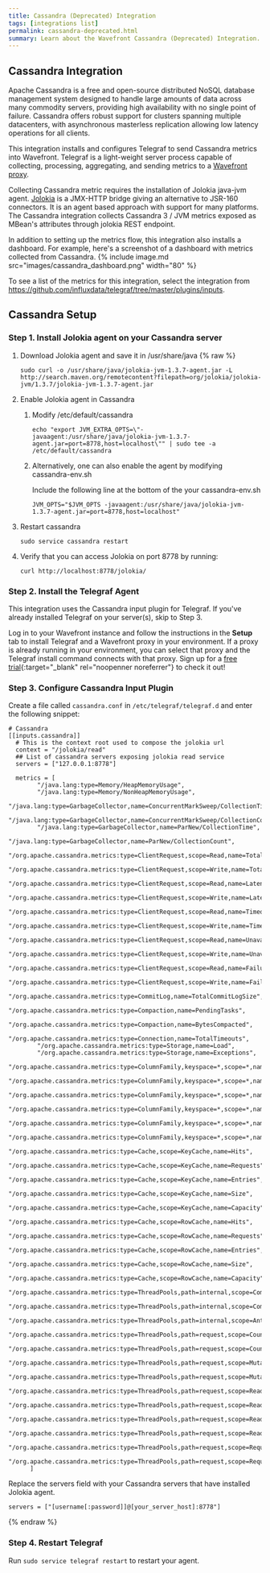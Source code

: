 ```yaml
---
title: Cassandra (Deprecated) Integration
tags: [integrations list]
permalink: cassandra-deprecated.html
summary: Learn about the Wavefront Cassandra (Deprecated) Integration.
---
```

## Cassandra Integration

Apache Cassandra is a free and open-source distributed NoSQL database management system designed to handle large amounts of data across many commodity servers, providing high availability with no single point of failure. Cassandra offers robust support for clusters spanning multiple datacenters, with asynchronous masterless replication allowing low latency operations for all clients.

This integration installs and configures Telegraf to send Cassandra metrics into Wavefront. Telegraf is a light-weight server process capable of collecting, processing, aggregating, and sending metrics to a [Wavefront proxy](https://docs.wavefront.com/proxies.html).

Collecting Cassandra metric requires the installation of Jolokia java-jvm agent. [Jolokia](https://jolokia.org/index.html) is a JMX-HTTP bridge giving an alternative to JSR-160 connectors. It is an agent based approach with support for many platforms. 
The Cassandra integration collects Cassandra 3 / JVM metrics exposed as MBean's attributes through jolokia REST endpoint.

In addition to setting up the metrics flow, this integration also installs a dashboard. For example, here's a screenshot of a dashboard with metrics collected from Cassandra.
{% include image.md src="images/cassandra_dashboard.png" width="80" %}


To see a list of the metrics for this integration, select the integration from <https://github.com/influxdata/telegraf/tree/master/plugins/inputs>.
## Cassandra Setup



### Step 1. Install Jolokia agent on your Cassandra server

1. Download Jolokia agent and save it in /usr/share/java
{% raw %}
   ```
   sudo curl -o /usr/share/java/jolokia-jvm-1.3.7-agent.jar -L http://search.maven.org/remotecontent?filepath=org/jolokia/jolokia-jvm/1.3.7/jolokia-jvm-1.3.7-agent.jar
   ```

1. Enable Jolokia agent in Cassandra

    1. Modify /etc/default/cassandra

       ```
       echo "export JVM_EXTRA_OPTS=\"-javaagent:/usr/share/java/jolokia-jvm-1.3.7-agent.jar=port=8778,host=localhost\"" | sudo tee -a /etc/default/cassandra
       ```
    
    1. Alternatively, one can also enable the agent by modifying cassandra-env.sh 
    
       Include the following line at the bottom of the your cassandra-env.sh
        
       ```
       JVM_OPTS="$JVM_OPTS -javaagent:/usr/share/java/jolokia-jvm-1.3.7-agent.jar=port=8778,host=localhost"
       ```
 
1. Restart cassandra

   ```
   sudo service cassandra restart
   ```

1. Verify that you can access Jolokia on port 8778 by running:
 
   ```
   curl http://localhost:8778/jolokia/
   ```

### Step 2. Install the Telegraf Agent

This integration uses the Cassandra input plugin for Telegraf. If you've already installed Telegraf on your server(s), skip to Step 3.

Log in to your Wavefront instance and follow the instructions in the **Setup** tab to install Telegraf and a Wavefront proxy in your environment. If a proxy is already running in your environment, you can select that proxy and the Telegraf install command connects with that proxy. Sign up for a [free trial](http://wavefront.com/sign-up/?utm_source=docs.vmware.com&utm_medium=referral&utm_campaign=docs-front-page){:target="_blank" rel="noopenner noreferrer"} to check it out!

### Step 3. Configure Cassandra Input Plugin

Create a file called `cassandra.conf` in `/etc/telegraf/telegraf.d` and enter the following snippet:

```
# Cassandra
[[inputs.cassandra]]
  # This is the context root used to compose the jolokia url
  context = "/jolokia/read"
  ## List of cassandra servers exposing jolokia read service
  servers = ["127.0.0.1:8778"]
  
  metrics = [   
        "/java.lang:type=Memory/HeapMemoryUsage",
        "/java.lang:type=Memory/NonHeapMemoryUsage",
        "/java.lang:type=GarbageCollector,name=ConcurrentMarkSweep/CollectionTime",
        "/java.lang:type=GarbageCollector,name=ConcurrentMarkSweep/CollectionCount",
        "/java.lang:type=GarbageCollector,name=ParNew/CollectionTime",
        "/java.lang:type=GarbageCollector,name=ParNew/CollectionCount",
        "/org.apache.cassandra.metrics:type=ClientRequest,scope=Read,name=TotalLatency",
        "/org.apache.cassandra.metrics:type=ClientRequest,scope=Write,name=TotalLatency",
        "/org.apache.cassandra.metrics:type=ClientRequest,scope=Read,name=Latency",
        "/org.apache.cassandra.metrics:type=ClientRequest,scope=Write,name=Latency",
        "/org.apache.cassandra.metrics:type=ClientRequest,scope=Read,name=Timeouts",
        "/org.apache.cassandra.metrics:type=ClientRequest,scope=Write,name=Timeouts",
        "/org.apache.cassandra.metrics:type=ClientRequest,scope=Read,name=Unavailables",
        "/org.apache.cassandra.metrics:type=ClientRequest,scope=Write,name=Unavailables",
        "/org.apache.cassandra.metrics:type=ClientRequest,scope=Read,name=Failures",
        "/org.apache.cassandra.metrics:type=ClientRequest,scope=Write,name=Failures",
        "/org.apache.cassandra.metrics:type=CommitLog,name=TotalCommitLogSize",
        "/org.apache.cassandra.metrics:type=Compaction,name=PendingTasks",
        "/org.apache.cassandra.metrics:type=Compaction,name=BytesCompacted",
        "/org.apache.cassandra.metrics:type=Connection,name=TotalTimeouts",
        "/org.apache.cassandra.metrics:type=Storage,name=Load",
        "/org.apache.cassandra.metrics:type=Storage,name=Exceptions",
        "/org.apache.cassandra.metrics:type=ColumnFamily,keyspace=*,scope=*,name=ReadLatency",
        "/org.apache.cassandra.metrics:type=ColumnFamily,keyspace=*,scope=*,name=ReadTotalLatency",
        "/org.apache.cassandra.metrics:type=ColumnFamily,keyspace=*,scope=*,name=WriteLatency",
        "/org.apache.cassandra.metrics:type=ColumnFamily,keyspace=*,scope=*,name=WriteTotalLatency",
        "/org.apache.cassandra.metrics:type=ColumnFamily,keyspace=*,scope=*,name=LiveDiskSpaceUsed",
        "/org.apache.cassandra.metrics:type=ColumnFamily,keyspace=*,scope=*,name=MaxRowSize",
        "/org.apache.cassandra.metrics:type=Cache,scope=KeyCache,name=Hits",
        "/org.apache.cassandra.metrics:type=Cache,scope=KeyCache,name=Requests",
        "/org.apache.cassandra.metrics:type=Cache,scope=KeyCache,name=Entries",
        "/org.apache.cassandra.metrics:type=Cache,scope=KeyCache,name=Size",
        "/org.apache.cassandra.metrics:type=Cache,scope=KeyCache,name=Capacity",
        "/org.apache.cassandra.metrics:type=Cache,scope=RowCache,name=Hits",
        "/org.apache.cassandra.metrics:type=Cache,scope=RowCache,name=Requests",
        "/org.apache.cassandra.metrics:type=Cache,scope=RowCache,name=Entries",
        "/org.apache.cassandra.metrics:type=Cache,scope=RowCache,name=Size",
        "/org.apache.cassandra.metrics:type=Cache,scope=RowCache,name=Capacity",
        "/org.apache.cassandra.metrics:type=ThreadPools,path=internal,scope=CompactionExecutor,name=ActiveTasks",
        "/org.apache.cassandra.metrics:type=ThreadPools,path=internal,scope=CompactionExecutor,name=ActiveTasks",
        "/org.apache.cassandra.metrics:type=ThreadPools,path=internal,scope=AntiEntropyStage,name=ActiveTasks",
        "/org.apache.cassandra.metrics:type=ThreadPools,path=request,scope=CounterMutationStage,name=PendingTasks",
        "/org.apache.cassandra.metrics:type=ThreadPools,path=request,scope=CounterMutationStage,name=CurrentlyBlockedTasks",
        "/org.apache.cassandra.metrics:type=ThreadPools,path=request,scope=MutationStage,name=PendingTasks",
        "/org.apache.cassandra.metrics:type=ThreadPools,path=request,scope=MutationStage,name=CurrentlyBlockedTasks",
        "/org.apache.cassandra.metrics:type=ThreadPools,path=request,scope=ReadRepairStage,name=PendingTasks",
        "/org.apache.cassandra.metrics:type=ThreadPools,path=request,scope=ReadRepairStage,name=CurrentlyBlockedTasks",
        "/org.apache.cassandra.metrics:type=ThreadPools,path=request,scope=ReadStage,name=PendingTasks",
        "/org.apache.cassandra.metrics:type=ThreadPools,path=request,scope=ReadStage,name=CurrentlyBlockedTasks",
        "/org.apache.cassandra.metrics:type=ThreadPools,path=request,scope=RequestResponseStage,name=PendingTasks",
        "/org.apache.cassandra.metrics:type=ThreadPools,path=request,scope=RequestResponseStage,name=CurrentlyBlockedTasks"
      ]
```

Replace the servers field with your Cassandra servers that have installed Jolokia agent.

```
servers = ["[username[:password]]@[your_server_host]:8778"]
```
{% endraw %}

### Step 4. Restart Telegraf

Run `sudo service telegraf restart` to restart your agent.
